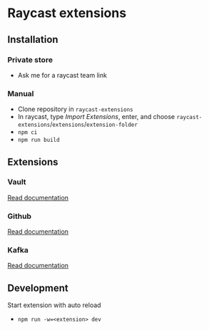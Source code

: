 # Raycast extensions

## Installation

### Private store

- Ask me for a raycast team link

### Manual

- Clone repository in `raycast-extensions`
- In raycast, type *Import Extensions*, enter, and
  choose `raycast-extensions`/`extensions`/`extension-folder`
- `npm ci`
- `npm run build`

## Extensions

### Vault

[Read documentation](extensions/vault-manager/README.md)

### Github

[Read documentation](extensions/github-pulls/README.md)

### Kafka

[Read documentation](extensions/kafka/README.md)

## Development

Start extension with auto reload

- `npm run -w=<extension> dev`
